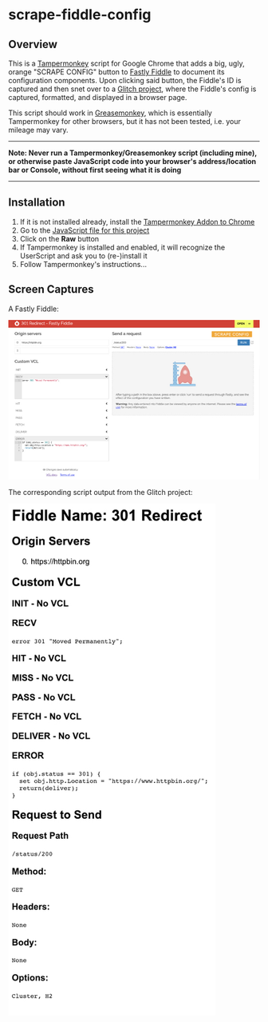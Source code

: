 # scrape-fiddle-config

## Overview
This is a [Tampermonkey](https://tampermonkey.net/) script for Google Chrome that adds a big, ugly, orange "SCRAPE CONFIG" button to [Fastly Fiddle](https://fiddle.fastlydemo.net/) to document its configuration components.
Upon clicking said button, the Fiddle's ID is captured and then snet over to a [Glitch project](https://fastly-fiddle-formatter.glitch.me/), where the Fiddle's config is captured, formatted, and displayed in a browser page.

This script should work in [Greasemonkey](https://www.greasespot.net/), which is essentially Tampermonkey for other browsers, but it has not been tested, i.e. your mileage may vary.

---

**Note: Never run a Tampermonkey/Greasemonkey script (including mine), or otherwise paste JavaScript code into your browser's address/location bar or Console, without first seeing what it is doing**

---

## Installation
1. If it is not installed already, install the [Tampermonkey Addon to Chrome](https://chrome.google.com/webstore/detail/tampermonkey/dhdgffkkebhmkfjojejmpbldmpobfkfo?hl=en)
2. Go to the [JavaScript file for this project](https://github.com/minus27/scrape-fiddle-config/blob/master/Add%20Scrape%20Config%20to%20Fiddle.user.js)
3. Click on the **Raw** button
4. If Tampermonkey is installed and enabled, it will recognize the UserScript and ask you to (re-)install it
5. Follow Tampermonkey's instructions...
## Screen Captures
A Fastly Fiddle:

![Fiddle Screen Capture](https://raw.githubusercontent.com/minus27/scrape-fiddle-config/master/fiddleScreenCapture.jpg)

The corresponding script output from the Glitch project:

![Output Screen Capture](https://raw.githubusercontent.com/minus27/scrape-fiddle-config/master/outputScreenCapture.jpg)
